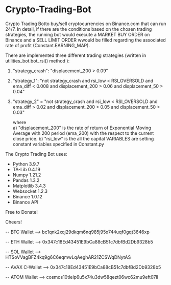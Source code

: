 # Crypto-Trading-Bot
Crypto Trading Botto buy/sell cryptocurrencies on Binance.com that can run 24/7. In detail, if there are the conditions based on the chosen trading strategies, the running bot would execute a MARKET BUY ORDER on Binance and a SELL LIMIT ORDER wwould be filled regarding the associated rate of profit (Constant.EARNING_MAP). 

There are implemented three different trading strategies (written in utilities_bot.bot_rsi() method ):
1) "strategy_crash": "displacement_200 > 0.09"
2) "strategy_1": "not strategy_crash   and  rsi_low < RSI_OVERSOLD  and  ema_diff < 0.008 and displacement_200 > 0.06 and displacement_50 > 0.04"
3) "strategy_2" =  "not strategy_crash   and  rsi_low < RSI_OVERSOLD  and  ema_diff > 0.02 and displacement_200 > 0.05 and displacement_50 > 0.03"
		
   where  
   a) "displacement_200" is the rate of return of Exponential Moving Average with 200 period (ema_200) with the respect to the current close price.
   b) "rsi_low" is the 
   all the capital VARIABLES are setting constant variables specified in Constant.py


The Crypto Trading Bot uses:
- Python 3.9.7
- TA-Lib 0.4.19
- Numpy 1.21.2
- Pandas 1.3.2
- Matplotlib 3.4.3
- Websocket 1.2.3
- Binance 1.0.12
- Binance API












Free to Donate!

Cheers!

-- BTC Wallet --> bc1qnk2xqj29dkqm6nq985j95x744uqf0gqt3646xp

-- ETH Wallet --> 0x347c18Ed43451E9bCa88cB51c7dbfBd2Db9328b5

-- SOL Wallet --> HTSoVVagBFZ4kq9g6C6eqmwLqAeghAR21ZCSWqDNytAS

-- AVAX C-Wallet --> 0x347c18Ed43451E9bCa88cB51c7dbfBd2Db9328b5

-- ATOM Wallet --> cosmos10tlelp6u5x74u3dw58qezt06wc62mu9eft07ll
